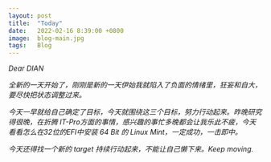 ```yaml
---
layout: post
title:  "Today"
date:   2022-02-16 8:39:00 +0800
image:  blog-main.jpg
tags:   Blog
---
```


*Dear DIAN*  

*全新的一天开始了，刚刚是新的一天伊始我就陷入了负面的情绪里，狂妄和自大，要尽快把状态调整过来。*  

*今天一早就给自己确定了目标，今天就围绕这三个目标，努力行动起来。昨晚研究得很晚，在折腾 IT-Pro方面的事情，感兴趣的事忙多晚都会让我乐此不疲，今天看看怎么在32位的EFI中安装 64 Bit 的 Linux Mint，一定成功，一击即中。*  

*今天还得找一个新的 target 持续行动起来，不能让自己懒下来。Keep moving.*